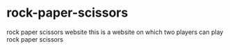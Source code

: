 # rock-paper-scissors
rock paper scissors website
this is a website on which two players can play rock paper scissors